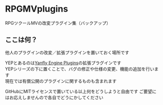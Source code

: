 # RPGMVplugins
RPGツクールMVの改変プラグイン集（バックアップ）

## ここは何？

他人のプラグインの改変／拡張プラグインを置いておく場所です

YEPとあるのは[Yanfly Engine Plugins](http://www.yanfly.moe/wiki/Category:Yanfly_Engine_Plugins)の拡張プラグインです  
YEPシリーズの下に置くことで、バグの修正や仕様の変更、機能の追加を行います  
現在では有償公開のプラグインに関するものも含まれます

GitHubにMITライセンスで置いている以上何をどうしようと自由です
ご要望にはお応えしませんので各自でどうにかしてください
